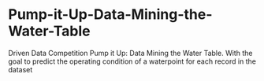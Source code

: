 # Pump-it-Up-Data-Mining-the-Water-Table
Driven Data Competition Pump it Up: Data Mining the Water Table. With the goal to predict the operating condition of a waterpoint for each record in the dataset 
